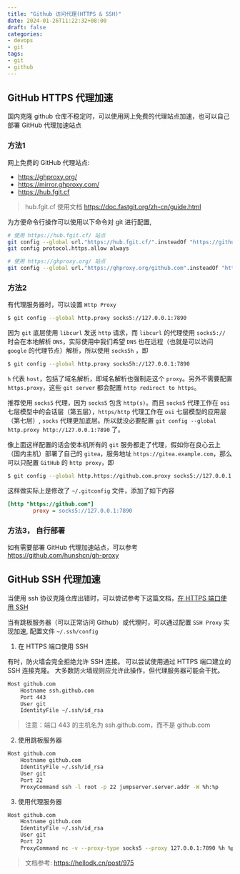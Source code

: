 ```yaml
---
title: "Github 访问代理(HTTPS & SSH)"
date: 2024-01-26T11:22:32+08:00
draft: false
categories: 
- devops
- git
tags:
- git
- github
---
```


## GitHub HTTPS 代理加速

国内克隆 github 仓库不稳定时，可以使用网上免费的代理站点加速，也可以自己部署 GitHub 代理加速站点

### 方法1

网上免费的 GitHub 代理站点: 
- https://ghproxy.org/
- https://mirror.ghproxy.com/
- https://hub.fgit.cf

> hub.fgit.cf 使用文档 https://doc.fastgit.org/zh-cn/guide.html

为方便命令行操作可以使用以下命令对 git 进行配置, 

```bash
# 使用 https://hub.fgit.cf/ 站点
git config --global url."https://hub.fgit.cf/".insteadOf "https://github.com/"
git config protocol.https.allow always

# 使用 https://ghproxy.org/ 站点
git config --global url."https://ghproxy.org/github.com".insteadOf "https://github.com"
```

### 方法2

有代理服务器时，可以设置 `Http Proxy`

```bash
$ git config --global http.proxy socks5://127.0.0.1:7890
```

因为 `git` 底层使用 `libcurl` 发送 `http` 请求，而 `libcurl` 的代理使用 `socks5://` 时会在本地解析 `DNS`，实际使用中我们希望 `DNS` 也在远程（也就是可以访问 `google` 的代理节点）解析，所以使用 `socks5h` ，即

```bash
$ git config --global http.proxy socks5h://127.0.0.1:7890
```

`h` 代表 `host`，包括了域名解析，即域名解析也强制走这个 `proxy`。另外不需要配置 `https.proxy`，这些 `git server` 都会配置 `http redirect to https`。

推荐使用 `socks5` 代理，因为 `socks5` 包含 `http(s)`。而且 `socks5` 代理工作在 `osi` 七层模型中的会话层（第五层），`https/http` 代理工作在 `osi` 七层模型的应用层（第七层）, `socks` 代理更加底层。所以就没必要配置 `git config --global http.proxy http://127.0.0.1:7890` 了。


像上面这样配置的话会使本机所有的 `git` 服务都走了代理，假如你在良心云上（国内主机）部署了自己的 `gitea`，服务地址 `https://gitea.example.com`，那么可以只配置 `GitHub` 的 `http proxy`，即

```bash
$ git config --global http.https://github.com.proxy socks5://127.0.0.1:7890
```

这样做实际上是修改了 `~/.gitconfig` 文件，添加了如下内容

```ini
[http "https://github.com"]
        proxy = socks5://127.0.0.1:7890
```

### 方法3， 自行部署

如有需要部署 GitHub 代理加速站点，可以参考 https://github.com/hunshcn/gh-proxy 

## GitHub SSH 代理加速

当使用 ssh 协议克隆仓库出错时，可以尝试参考下这篇文档，[在 HTTPS 端口使用 SSH](https://docs.github.com/zh/authentication/troubleshooting-ssh/using-ssh-over-the-https-port)

当有跳板服务器（可以正常访问 Github）或代理时，可以通过配置 `SSH Proxy` 实现加速, 配置文件 `~/.ssh/config`

1. 在 HTTPS 端口使用 SSH

有时，防火墙会完全拒绝允许 SSH 连接。 可以尝试使用通过 HTTPS 端口建立的 SSH 连接克隆。 大多数防火墙规则应允许此操作，但代理服务器可能会干扰。

```bash
Host github.com
    Hostname ssh.github.com
    Port 443
    User git
    IdentityFile ~/.ssh/id_rsa
```

> 注意：端口 443 的主机名为 ssh.github.com，而不是 github.com

2. 使用跳板服务器

```bash
Host github.com
    Hostname github.com
    IdentityFile ~/.ssh/id_rsa
    User git
    Port 22
    ProxyCommand ssh -l root -p 22 jumpserver.server.addr -W %h:%p
```

3. 使用代理服务器

```bash
Host github.com
    Hostname github.com
    IdentityFile ~/.ssh/id_rsa
    User git
    Port 22
    ProxyCommand nc -v --proxy-type socks5 --proxy 127.0.0.1:7890 %h %p
```

> 文档参考: https://hellodk.cn/post/975
